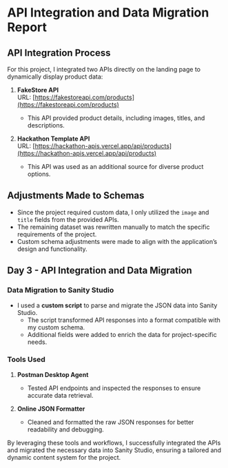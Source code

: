 # API Integration and Data Migration Report

## API Integration Process
For this project, I integrated two APIs directly on the landing page to dynamically display product data:

1. **FakeStore API**  
   URL: [https://fakestoreapi.com/products](https://fakestoreapi.com/products)  
   - This API provided product details, including images, titles, and descriptions.

2. **Hackathon Template API**  
   URL: [https://hackathon-apis.vercel.app/api/products](https://hackathon-apis.vercel.app/api/products)  
   - This API was used as an additional source for diverse product options.

## Adjustments Made to Schemas
- Since the project required custom data, I only utilized the `image` and `title` fields from the provided APIs.
- The remaining dataset was rewritten manually to match the specific requirements of the project.
- Custom schema adjustments were made to align with the application’s design and functionality.

## Day 3 - API Integration and Data Migration
### Data Migration to Sanity Studio
- I used a **custom script** to parse and migrate the JSON data into Sanity Studio.  
  - The script transformed API responses into a format compatible with my custom schema.
  - Additional fields were added to enrich the data for project-specific needs.

### Tools Used
1. **Postman Desktop Agent**  
   - Tested API endpoints and inspected the responses to ensure accurate data retrieval.

2. **Online JSON Formatter**  
   - Cleaned and formatted the raw JSON responses for better readability and debugging.

By leveraging these tools and workflows, I successfully integrated the APIs and migrated the necessary data into Sanity Studio, ensuring a tailored and dynamic content system for the project.
